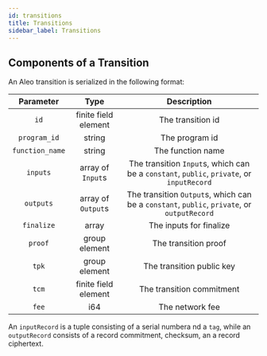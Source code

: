 ```yaml
---
id: transitions
title: Transitions
sidebar_label: Transitions
---
```


## Components of a Transition
An Aleo transition is serialized in the following format:

|    Parameter    |         Type         |                                         Description                                         |
|:---------------:|:--------------------:|:-------------------------------------------------------------------------------------------:|
|      `id`       | finite field element |                                      The transition id                                      |
|  `program_id`   |        string        |                                       The program id                                        |
| `function_name` |        string        |                                      The function name                                      |
|    `inputs`     |  array of `Input`s   |  The transition `Input`s, which can be a `constant`, `public`, `private`, or `inputRecord`  |
|    `outputs`    |  array of `Output`s  | The transition `Output`s, which can be a `constant`, `public`, `private`, or `outputRecord` |
|   `finalize`    |        array         |                                   The inputs for finalize                                   |
|     `proof`     |    group element     |                                    The transition proof                                     |
|      `tpk`      |    group element     |                                  The transition public key                                  |
|      `tcm`      | finite field element |                                  The transition commitment                                  |
|      `fee`      |         i64          |                                       The network fee                                       |
An `inputRecord` is a tuple consisting of a serial numbera nd a `tag`, while an `outputRecord` consists of a record commitment, checksum, an a record ciphertext.